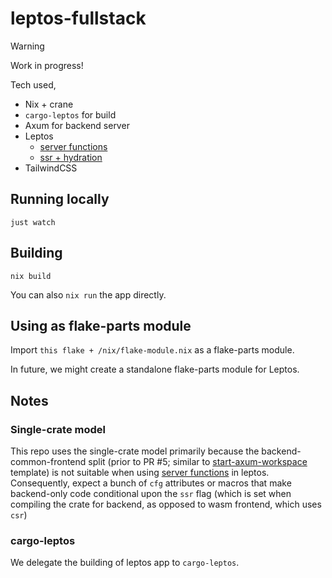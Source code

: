 # leptos-fullstack


> [!WARNING] 
> Work in progress!

Tech used,

- Nix + crane
- `cargo-leptos` for build
- Axum for backend server
- Leptos
    - [server functions](https://docs.rs/leptos/latest/leptos/attr.server.html)
    - [ssr + hydration](https://leptos-rs.github.io/leptos/ssr/index.html)
- TailwindCSS

## Running locally

```
just watch
```

## Building

```
nix build
```

You can also `nix run` the app directly.

## Using as flake-parts module

Import `this flake + /nix/flake-module.nix` as a flake-parts module.

In future, we might create a standalone flake-parts module for Leptos.

## Notes

### Single-crate model

This repo uses the single-crate model  primarily because the backend-common-frontend split (prior to PR #5; similar to [start-axum-workspace](https://github.com/leptos-rs/start-axum-workspace) template) is not suitable when using [server functions](https://docs.rs/leptos/latest/leptos/attr.server.html) in leptos. Consequently, expect a bunch of `cfg` attributes or macros that make backend-only code conditional upon the `ssr` flag (which is set when compiling the crate for backend, as opposed to wasm frontend, which uses `csr`)

### cargo-leptos

We delegate the building of leptos app to `cargo-leptos`.